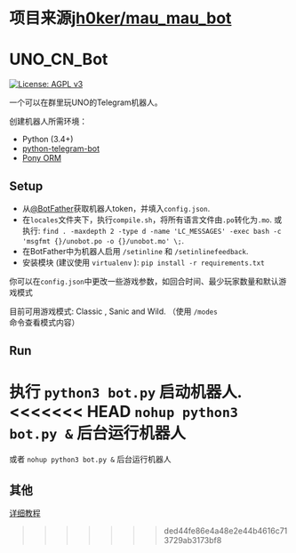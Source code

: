 
 # 项目来源[jh0ker/mau_mau_bot](https://github.com/jh0ker/mau_mau_bot)
 
# UNO_CN_Bot

[![License: AGPL v3](https://img.shields.io/badge/License-AGPL%20v3-blue.svg)](./LICENSE)

一个可以在群里玩UNO的Telegram机器人。

创建机器人所需环境：

- Python (3.4+)
- [python-telegram-bot](https://github.com/python-telegram-bot/python-telegram-bot)
- [Pony ORM](https://ponyorm.com/)

## Setup

- 从[@BotFather](http://telegram.me/BotFather)获取机器人token，并填入`config.json`.
- 在`locales`文件夹下，执行`compile.sh`，将所有语言文件由`.po`转化为`.mo`.
  或执行: `find . -maxdepth 2 -type d -name 'LC_MESSAGES' -exec bash -c 'msgfmt {}/unobot.po -o {}/unobot.mo' \;`.
- 在BotFather中为机器人启用 `/setinline` 和 `/setinlinefeedback`.
- 安装模块 (建议使用 `virtualenv` ): `pip install -r requirements.txt`

你可以在`config.json`中更改一些游戏参数，如回合时间、最少玩家数量和默认游戏模式

目前可用游戏模式: Classic , Sanic and Wild. （使用 `/modes` 命令查看模式内容）

## Run
执行 `python3 bot.py` 启动机器人.
<<<<<<< HEAD
		`nohup python3 bot.py &` 后台运行机器人
=======
或者 `nohup python3 bot.py &` 后台运行机器人

## 其他
[详细教程](https://github.com/Leozgu/UNO-BOT/wiki/%E8%AF%A6%E7%BB%86%E6%95%99%E7%A8%8B)
>>>>>>> ded44fe86e4a48e2e44b4616c713729ab3173bf8
